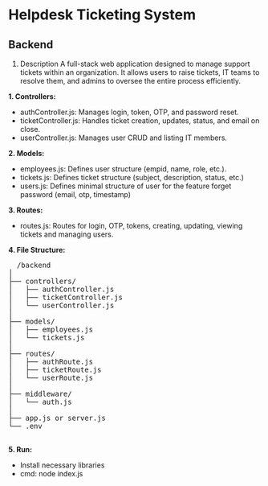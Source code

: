 # Helpdesk Ticketing System
## Backend
1. Description
A full-stack web application designed to manage support tickets within an organization. It allows users to raise tickets, IT teams to resolve them, and admins to oversee the entire process efficiently.

**1. Controllers:**
  * authController.js: Manages login, token, OTP, and password reset.
  * ticketController.js: Handles ticket creation, updates, status, and email on close.
  * userController.js: Manages user CRUD and listing IT members.

**2. Models:**
  * employees.js: Defines user structure (empid, name, role, etc.).
  * tickets.js: Defines ticket structure (subject, description, status, etc.)
  * users.js: Defines minimal structure of user for the feature forget password (email, otp, timestamp)
    
**3. Routes:**
  * routes.js: Routes for login, OTP, tokens, creating, updating, viewing tickets and managing users.
    
**4. File Structure:**
<pre>
  /backend
│
├── controllers/
│   ├── authController.js
│   ├── ticketController.js
│   └── userController.js
│
├── models/
│   ├── employees.js
│   └── tickets.js
│
├── routes/
│   ├── authRoute.js
│   ├── ticketRoute.js
│   └── userRoute.js
│
├── middleware/
│   └── auth.js
│
├── app.js or server.js
└── .env

</pre>

**5. Run:**
  * Install necessary libraries
  * cmd: node index.js
    
